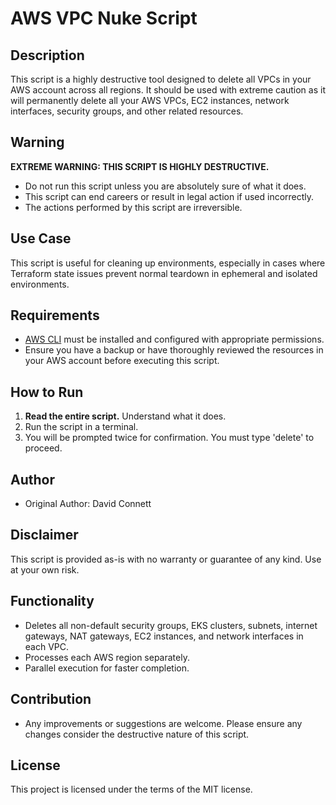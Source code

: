 # AWS VPC Nuke Script

## Description
This script is a highly destructive tool designed to delete all VPCs in your AWS account across all regions. It should be used with extreme caution as it will permanently delete all your AWS VPCs, EC2 instances, network interfaces, security groups, and other related resources.

## Warning
**EXTREME WARNING: THIS SCRIPT IS HIGHLY DESTRUCTIVE.**
- Do not run this script unless you are absolutely sure of what it does.
- This script can end careers or result in legal action if used incorrectly.
- The actions performed by this script are irreversible.

## Use Case
This script is useful for cleaning up environments, especially in cases where Terraform state issues prevent normal teardown in ephemeral and isolated environments.

## Requirements
- [AWS CLI](https://aws.amazon.com/cli/) must be installed and configured with appropriate permissions.
- Ensure you have a backup or have thoroughly reviewed the resources in your AWS account before executing this script.

## How to Run
1. **Read the entire script.** Understand what it does.
2. Run the script in a terminal.
3. You will be prompted twice for confirmation. You must type 'delete' to proceed.

## Author
- Original Author: David Connett

## Disclaimer
This script is provided as-is with no warranty or guarantee of any kind. Use at your own risk.

## Functionality
- Deletes all non-default security groups, EKS clusters, subnets, internet gateways, NAT gateways, EC2 instances, and network interfaces in each VPC.
- Processes each AWS region separately.
- Parallel execution for faster completion.

## Contribution
- Any improvements or suggestions are welcome. Please ensure any changes consider the destructive nature of this script.

## License
This project is licensed under the terms of the MIT license.
